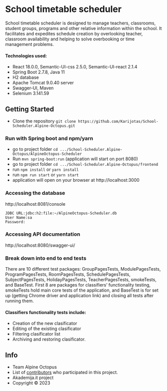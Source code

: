 # School timetable scheduler 

School timetable scheduler is designed to manage teachers, classrooms, student groups, programs and other relative information within the school. It facilitates and expedites schedule creation by overlooking teacher, classroom availability and helping to solve overbooking or time management problems.

#### Technologies used: 
- React 18.0.0, Semantic-UI-css 2.5.0, Semantic-UI-react 2.1.4
- Spring Boot 2.7.8, Java 11
- H2 database
- Apache Tomcat 9.0.40 server
- Swagger-UI, Maven
- Selenium 3.141.59

## Getting Started

- Clone the repository `git clone https://github.com/Karijotas/School-Scheduler.Alpine-Octopus.git`
  
### Run with Spring boot and npm/yarn

- go to project folder `cd .../School-Scheduler.Alpine-Octopus/AlpineOctopus-Scheduler`
- Run `mvn spring-boot:run` (application will start on port 8080)
- go to project folder `cd .../School-Scheduler.Alpine-Octopus/frontend`
- run `npm install` or `yarn install`
- run `npm run start` or `yarn start`
- application will open on your browser at http://localhost:3000
  
### Accessing the database

http://localhost:8081/console

```
JDBC URL:jdbc:h2:file:~/AlpineOctopus-Scheduler.db
User Name:sa
Password:

```

### Accessing API documentation

http://localhost:8080/swagger-ui/


### Break down into end to end tests

There are 10 different test packages: GroupPagesTests, ModulePagesTests, ProgramPagesTests, RoomPagesTests, SchedulePagesTests, SubjectPagesTests, HolidayPagesTests, TeacherPagesTests, smokeTests, and BaseTest. First 8 are packages for classifiers’ functionality testing, smokeTests hold main core tests of the application, and BaseTest is for set up (getting Chrome driver and application link) and closing all tests after running them.

#### Classifiers functionality tests include:

- Creation of the new clasificator
- Editing of the existing clasificator
- Filtering clasificator list
- Archiving and restoring clasificator.

## Info

- Team Alpine Octopus
- List of [contributors](https://github.com/Karijotas/School-Scheduler.Alpine-Octopus/graphs/contributors) who participated in this project.
- Akademija.it project
- Copyright ©️ 2023

